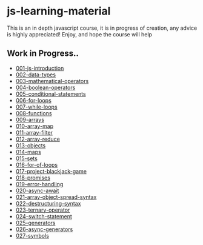 # js-learning-material

This is an in depth javascript course, it is in progress of creation, any advice is highly appreciated!
Enjoy, and hope the course will help

## Work in Progress..

- [001-js-introduction](https://github.com/puftare/js-learning-material/tree/master/001-js-introduction)
- [002-data-types](https://github.com/puftare/js-learning-material/tree/master/002-data-types)
- [003-mathematical-operators](https://github.com/puftare/js-learning-material/tree/master/003-mathematical-operators)
- [004-boolean-operators](https://github.com/puftare/js-learning-material/tree/master/004-boolean-operators)
- [005-conditional-statements](https://github.com/puftare/js-learning-material/tree/master/005-conditional-statements)
- [006-for-loops](https://github.com/puftare/js-learning-material/tree/master/006-for-loops)
- [007-while-loops](https://github.com/puftare/js-learning-material/tree/master/007-while-loops)
- [008-functions](https://github.com/puftare/js-learning-material/tree/master/008-functions)
- [009-arrays](https://github.com/puftare/js-learning-material/tree/master/009-arrays)
- [010-array-map](https://github.com/puftare/js-learning-material/tree/master/010-array-map)
- [011-array-filter](https://github.com/puftare/js-learning-material/tree/master/011-array-filter)
- [012-array-reduce](https://github.com/puftare/js-learning-material/tree/master/012-array-reduce)
- [013-objects](https://github.com/puftare/js-learning-material/tree/master/013-objects)
- [014-maps](https://github.com/puftare/js-learning-material/tree/master/014-maps)
- [015-sets](https://github.com/puftare/js-learning-material/tree/master/015-sets)
- [016-for-of-loops](https://github.com/puftare/js-learning-material/tree/master/016-for-of-loops)
- [017-project-blackjack-game](https://github.com/puftare/js-learning-material/tree/master/017-Project-Blackjack-Game)
- [018-promises](https://github.com/puftare/js-learning-material/tree/master/018-promises)
- [019-error-handling](https://github.com/puftare/js-learning-material/tree/master/019-error-handling)
- [020-async-await](https://github.com/puftare/js-learning-material/tree/master/020-async-await)
- [021-array-object-spread-syntax](https://github.com/puftare/js-learning-material/tree/master/021-array-object-spread-syntax)
- [022-destructuring-syntax](https://github.com/puftare/js-learning-material/tree/master/022-destructuring-syntax)
- [023-ternary-operator](https://github.com/puftare/js-learning-material/tree/master/023-ternary-operator)
- [024-switch-statement](https://github.com/puftare/js-learning-material/tree/master/024-switch-statement)
- [025-generators](https://github.com/puftare/js-learning-material/tree/master/025-generators)
- [026-async-generators](https://github.com/puftare/js-learning-material/tree/master/026-async-generators)
- [027-symbols]()
